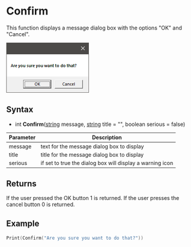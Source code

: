 # Confirm

This function displays a message dialog box with the options "OK" and "Cancel".

[![](https://github.com/Leadwerks/Documentation/raw/master/Images/Confirm.png)](https://github.com/Leadwerks/Documentation/raw/master/Images/Confirm.png)

## Syntax

- int **Confirm**([string](https://www.lua.org/manual/5.4/manual.html#6.4) message, [string](https://www.lua.org/manual/5.4/manual.html#6.4) title = "", boolean serious = false)

| Parameter | Description |
| --- | --- |
| message | text for the message dialog box to display |
| title | title for the message dialog box to display |
| serious | if set to true the dialog box will display a warning icon |

## Returns

If the user pressed the OK button 1 is returned. If the user presses the cancel button 0 is returned.

## Example

```lua
Print(Confirm("Are you sure you want to do that?"))
```
